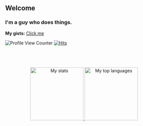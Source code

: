 ## Welcome
### I'm a guy who does things.
**My gists:** [Click me](https://gist.github.com/r4v10l1)

![Profile View Counter](https://komarev.com/ghpvc/?username=r4v10l1&color=282828&label=Profile+visits)
[![Hits](https://hits.seeyoufarm.com/api/count/incr/badge.svg?url=https%3A%2F%2Fgithub.com%2Fr4v10l1%2Fpython_dehasher&count_bg=%23282828&title_bg=%23555555&icon=clyp.svg&icon_color=%23E7E7E7&title=Hits&edge_flat=false)](https://hits.seeyoufarm.com)

#
<br>
<p align="center">
  <a target="_blank" href="https://github.com/r4v10l1">
    <img height="170em" src="https://github-readme-stats.vercel.app/api?username=r4v10l1&show_icons=true&include_all_commits=true&count_private=true&theme=gruvbox" alt="My stats" />
    <img height="170em" src="https://github-readme-stats.vercel.app/api/top-langs/?username=r4v10l1&layout=compact&theme=gruvbox" alt="My top languages" />
   </a>
</p>
